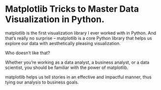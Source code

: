 # Matplotlib Tricks to Master Data Visualization in Python. 


matplotlib is the first visualization library I ever worked with in Python. And that’s really no surprise – matplotlib is a core Python library that helps us explore our data with aesthetically pleasing visualization. 


Who doesn’t like that?


Whether you’re working as a data analyst, a business analyst, or a data scientist, you should be familiar with the power of matplotlib. 


matplotlib helps us tell stories in an effective and impactful manner, thus tying our analysis to business goals.